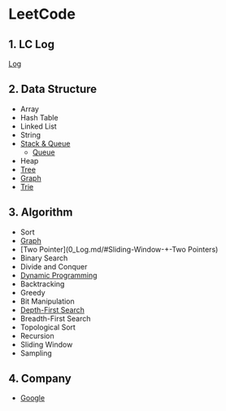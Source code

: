 # LeetCode

## 1. LC Log
[Log](0_Log.md)


## 2. Data Structure
* Array
* Hash Table
* Linked List
* String
* [Stack & Queue](Conclusions/LeetCode_Queue_&_Stack.md)
    * [Queue](0_Log.md/#Queue-&-Stack)
* Heap
* [Tree](0_Log.md/#Tree)
* [Graph](0_Log.md/#Graph)
* [Trie](0_Log.md/#Trie)


## 3. Algorithm
* Sort
* [Graph](0_Log.md/#Graph)
* [Two Pointer](0_Log.md/#Sliding-Window-+-Two Pointers)
* Binary Search
* Divide and Conquer
* [Dynamic Programming](0_Log.md/#Dynamic-Programming)
* Backtracking
* Greedy
* Bit Manipulation
* [Depth-First Search](0_Log.md/#DFS)
* Breadth-First Search
* Topological Sort
* Recursion
* Sliding Window
* Sampling

## 4. Company
* [Google](Google/0_Google_Online_Assessment_Questions.md)


